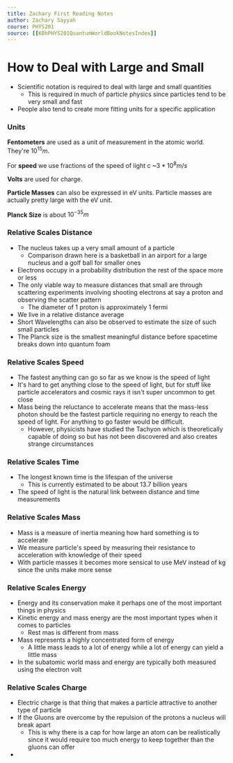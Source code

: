 ```yaml
---
title: Zachary First Reading Notes
author: Zachary Sayyah
course: PHYS201
source: [[KBhPHYS201QuantumWorldBookNotesIndex]]
---
```


# How to Deal with Large and Small
 - Scientific notation is required to deal with large and small quantities
	 - This is required in much of particle physics since particles tend to be very small and fast
 - People also tend to create more fitting units for a specific application

### Units
**Fentometers** are used as a unit of measurement in the atomic world. They're $10^{15}m$. 

For **speed** we use fractions of the speed of light c ~$3*10^{8}m/s$

**Volts** are used for charge.

**Particle Masses** can also be expressed in eV units. Particle masses are actually pretty large with the eV unit.

**Planck Size** is about $10^{-35}m$

### Relative Scales Distance
 - The nucleus takes up a very small amount of a particle
	 - Comparison drawn here is a basketball in an airport for a large nucleus and a golf ball for smaller ones
 - Electrons occupy in a probability distribution the rest of the space more or less
 - The only viable way to measure distances that small are through scattering experiments involving shooting electrons at say a proton and observing the scatter pattern
	 - The diameter of 1 proton is approximately 1 fermi
 - We live in a relative distance average
 - Short Wavelengths can also be observed to estimate the size of such small particles
 - The Planck size is the smallest meaningful distance before spacetime breaks down into quantum foam

### Relative Scales Speed
 - The fastest anything can go so far as we know is the speed of light
 - It's hard to get anything close to the speed of light, but for stuff like particle accelerators and cosmic rays it isn't super uncommon to get close
 - Mass being the reluctance to accelerate means that the mass-less photon should be the fastest particle requiring no energy to reach the speed of light. For anything to go faster would be difficult.
	 - However, physicists have studied the Tachyon which is theoretically capable of doing so but has not been discovered and also creates strange circumstances

### Relative Scales Time
 - The longest known time is the lifespan of the universe
	 - This is currently estimated to be about 13.7 billion years
 - The speed of light is the natural link between distance and time measurements

### Relative Scales Mass
 - Mass is a measure of inertia meaning how hard something is to accelerate
 - We measure particle's speed by measuring their resistance to acceleration with knowledge of their speed
 - With particle masses it becomes more sensical to use MeV instead of kg since the units make more sense

### Relative Scales Energy
 - Energy and its conservation make it perhaps one of the most important things in physics
 - Kinetic energy and mass energy are the most important types when it comes to particles
	 - Rest mas is different from mass
 - Mass represents a highly concentrated form of energy
	 - A little mass leads to a lot of energy while a lot of energy can yield a little mass
 - In the subatomic world mass and energy are typically both measured using the electron volt

### Relative Scales Charge

 - Electric charge is that thing that makes a particle attractive to another type of particle
 - If the Gluons are overcome by the repulsion of the protons a nucleus will break apart
	 - This is why there is a cap for how large an atom can be realistically since it would require too much energy to keep together than the gluons can offer
 - 
